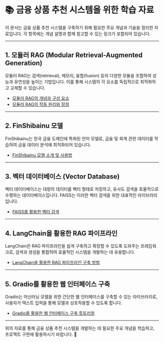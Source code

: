 # 📚 금융 상품 추천 시스템을 위한 학습 자료

이 문서는 금융 상품 추천 시스템을 구축하기 위해 필요한 주요 개념과 기술을 정리한 자료입니다. 각 항목에는 개념 설명과 함께 참고할 수 있는 링크가 포함되어 있습니다.

---

## 1. 모듈러 RAG (Modular Retrieval-Augmented Generation)

모듈러 RAG는 검색(retrieval), 메모리, 융합(fusion) 등의 다양한 모듈을 조합하여 성능과 유연성을 높이는 기법입니다. 이를 통해 시스템의 각 요소를 독립적으로 최적화하고 교체할 수 있습니다.

- [모듈러 RAG의 개념과 구성 요소](https://brunch.co.kr/%40%40aPda/338)
- [모듈러 RAG의 작동 원리와 장점](https://brunch.co.kr/%40%40aPda/338)

---

## 2. FinShibainu 모델

FinShibainu는 한국 금융 도메인에 특화된 언어 모델로, 금융 및 회계 관련 데이터를 학습하여 금융 데이터 분석에 최적화되어 있습니다.

- [FinShibainu 모델 소개 및 사용법](https://github.com/aiqwe/FinShibainu)

---

## 3. 벡터 데이터베이스 (Vector Database)

벡터 데이터베이스는 대량의 데이터를 벡터 형태로 저장하고, 유사도 검색을 효율적으로 수행하는 데이터베이스입니다. FAISS는 이러한 벡터 검색을 위한 대표적인 라이브러리입니다.

- [FAISS를 활용한 벡터 검색](https://willkencel.medium.com/unlocking-the-power-of-next-gen-ai-the-ultimate-guide-to-rag-fine-tuning-vector-databases-and-fae441784191)

---

## 4. LangChain을 활용한 RAG 파이프라인

LangChain은 RAG 파이프라인을 쉽게 구축하고 확장할 수 있도록 도와주는 프레임워크로, 검색과 생성을 통합하여 효율적인 시스템을 개발하는 데 유용합니다.

- [LangChain을 활용한 RAG 파이프라인 구축 방법](https://turingpost.co.kr/p/8-rag-master-course)

---

## 5. Gradio를 활용한 웹 인터페이스 구축

Gradio는 머신러닝 모델을 위한 간단한 웹 인터페이스를 구축할 수 있는 라이브러리로, 사용자가 텍스트 입력을 통해 모델과 상호작용할 수 있도록 합니다.

- [Gradio를 활용한 웹 인터페이스 구축 튜토리얼](https://www.youtube.com/watch?v=Mc5h48kbTUY)

---

위의 자료를 통해 금융 상품 추천 시스템을 개발하는 데 필요한 주요 개념을 학습하고, 프로젝트 구현에 활용하시기 바랍니다. 🚀